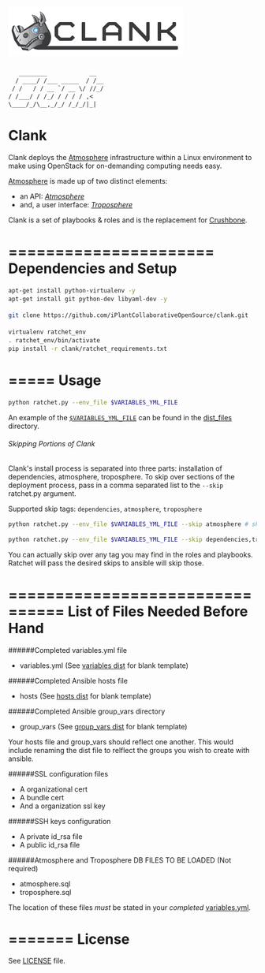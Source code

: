 # ![clanklogo](media/logoClank-01.png)

```
   ________            __  
  / ____/ /___ _____  / /__
 / /   / / __ `/ __ \/ //_/
/ /___/ / /_/ / / / / ,<   
\____/_/\__,_/_/ /_/_/|_|  
```

# Clank

Clank deploys the [Atmosphere](http://www.iplantcollaborative.org/ci/atmosphere) infrastructure within a Linux environment to make using OpenStack for on-demanding computing needs easy.

[Atmosphere](http://www.iplantcollaborative.org/ci/atmosphere) is made up of two distinct elements:
- an API: [_Atmosphere_](https://github.com/iPlantCollaborativeOpenSource/atmosphere)
- and, a user interface: [_Troposphere_](https://github.com/iPlantCollaborativeOpenSource/troposphere)

Clank is a set of playbooks & roles and is the replacement for [Crushbone](https://github.com/iPlantCollaborativeOpenSource/crushbone).

======================
Dependencies and Setup
======================

```bash
apt-get install python-virtualenv -y
apt-get install git python-dev libyaml-dev -y

git clone https://github.com/iPlantCollaborativeOpenSource/clank.git

virtualenv ratchet_env
. ratchet_env/bin/activate
pip install -r clank/ratchet_requirements.txt
```

=====
Usage
=====

```bash
python ratchet.py --env_file $VARIABLES_YML_FILE
```

An example of the [`$VARIABLES_YML_FILE`](dist_files/variables.yml.dist) can be found in the [dist_files](dist_files) directory.

###### Skipping Portions of Clank

Clank's install process is separated into three parts: installation of dependencies, atmosphere, troposphere.
To skip over sections of the deployment process, pass in a comma separated list to the `--skip` ratchet.py argument.

Supported skip tags: `dependencies`, `atmosphere`, `troposphere`

```bash
python ratchet.py --env_file $VARIABLES_YML_FILE --skip atmosphere # skips over the installation of atmosphere
```

```bash
python ratchet.py --env_file $VARIABLES_YML_FILE --skip dependencies,troposphere # skips over the installation of dependencies and troposphere
```

You can actually skip over any tag you may find in the roles and playbooks. Ratchet will pass the desired skips to ansible will skip those.

================================
List of Files Needed Before Hand
================================

######Completed variables.yml file

* variables.yml (See [variables dist](dist_files/variables.yml.dist) for blank template)

######Completed Ansible hosts file

* hosts (See [hosts dist](dist_files/hosts.dist) for blank template)

######Completed Ansible group_vars directory

* group_vars (See [group_vars dist](dist_files/group_vars) for blank template)

Your hosts file and group_vars should reflect one another. This would include renaming the dist file to relflect the groups you wish to create with ansible.

######SSL configuration files

* A organizational cert
* A bundle cert
* And a organization ssl key

######SSH keys configuration

* A private id_rsa file
* A public id_rsa file

######Atmosphere and Troposphere DB FILES TO BE LOADED (Not required)
* atmosphere.sql
* troposphere.sql

The location of these files *must* be stated in your _completed_ [variables.yml](https://github.com/iPlantCollaborativeOpenSource/clank/blob/master/dist_files/variables.yml.dist#L52-L63).

=======
License
=======
See [LICENSE](LICENSE) file.
